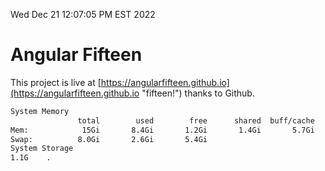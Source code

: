 Wed Dec 21 12:07:05 PM EST 2022

# Angular Fifteen


This project is live at [https://angularfifteen.github.io](https://angularfifteen.github.io "fifteen!") thanks to Github.

```bash
System Memory
               total        used        free      shared  buff/cache   available
Mem:            15Gi       8.4Gi       1.2Gi       1.4Gi       5.7Gi       5.1Gi
Swap:          8.0Gi       2.6Gi       5.4Gi
System Storage
1.1G	.
```
```bash
